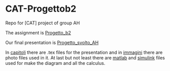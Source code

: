 # CAT-Progettob2
 Repo for [CAT] project of group AH

The assignment is [Progetto_b2](https://github.com/cronoimpius/CAT-Progettob2/blob/main/Progetto_b2.pdf)

Our final presentation is [Progetto_svolto_AH](https://github.com/cronoimpius/CAT-Progettob2/blob/main/Progetto_svolto_AH.pdf)

In [capitoli](https://github.com/cronoimpius/CAT-Progettob2/tree/main/capitoli) there are .tex files for the presentation and in [immagini](https://github.com/cronoimpius/CAT-Progettob2/tree/main/immagini) there are photo files used in it. At last but not least there are [matlab](https://github.com/cronoimpius/CAT-Progettob2/tree/main/progetto.m) 
and [simulink](https://github.com/cronoimpius/CAT-Progettob2/tree/main/progetto.slx) files used for make the diagram and all the calculus.